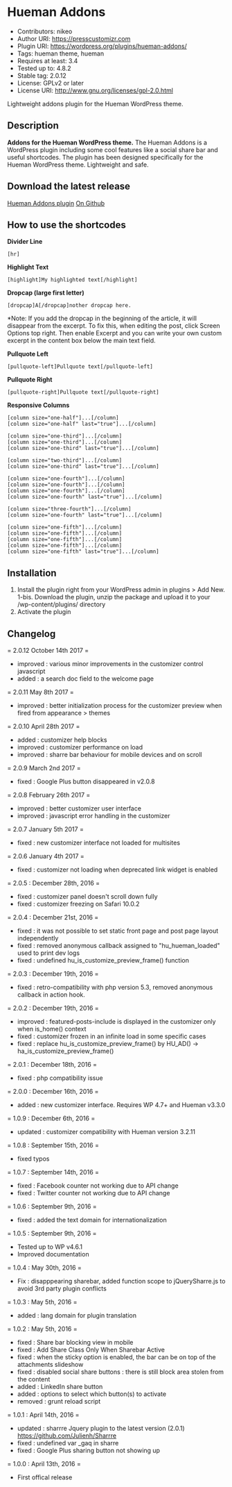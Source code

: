# Hueman Addons #
* Contributors: nikeo
* Author URI: https://presscustomizr.com
* Plugin URI: https://wordpress.org/plugins/hueman-addons/
* Tags: hueman theme, hueman
* Requires at least: 3.4
* Tested up to: 4.8.2
* Stable tag: 2.0.12
* License: GPLv2 or later
* License URI: http://www.gnu.org/licenses/gpl-2.0.html

Lightweight addons plugin for the Hueman WordPress theme.

## Description ##

**Addons for the Hueman WordPress theme.**
The Hueman Addons is a WordPress plugin including some cool features like a social share bar and useful shortcodes.
The plugin has been designed specifically for the Hueman WordPress theme. Lightweight and safe.


## Download the latest release ##
[Hueman Addons plugin](https://wordpress.org/plugins/hueman-addons/)
[On Github](https://github.com/presscustomizr/hueman-addons/releases)


## How to use the shortcodes ##

**Divider Line**
```
[hr]
```
    
**Highlight Text**
```
[highlight]My highlighted text[/highlight]
```
    
**Dropcap (large first letter)**
```
[dropcap]A[/dropcap]nother dropcap here.
```
    
*Note: If you add the dropcap in the beginning of the article, it will disappear from the excerpt. To fix this, when editing the post, click Screen Options top right. Then enable Excerpt and you can write your own custom excerpt in the content box below the main text field.

**Pullquote Left**
```
[pullquote-left]Pullquote text[/pullquote-left]
```
    
**Pullquote Right**
```
[pullquote-right]Pullquote text[/pullquote-right]
```
    
**Responsive Columns**
```
[column size="one-half"]...[/column]
[column size="one-half" last="true"]...[/column]

[column size="one-third"]...[/column]
[column size="one-third"]...[/column]
[column size="one-third" last="true"]...[/column]

[column size="two-third"]...[/column]
[column size="one-third" last="true"]...[/column]

[column size="one-fourth"]...[/column]
[column size="one-fourth"]...[/column]
[column size="one-fourth"]...[/column]
[column size="one-fourth" last="true"]...[/column]

[column size="three-fourth"]...[/column]
[column size="one-fourth" last="true"]...[/column]

[column size="one-fifth"]...[/column]
[column size="one-fifth"]...[/column]
[column size="one-fifth"]...[/column]
[column size="one-fifth"]...[/column]
[column size="one-fifth" last="true"]...[/column]
```    



## Installation ##

1. Install the plugin right from your WordPress admin in plugins > Add New. 
1-bis. Download the plugin, unzip the package and upload it to your /wp-content/plugins/ directory
2. Activate the plugin



## Changelog ##
= 2.0.12 October 14th 2017 =
* improved : various minor improvements in the customizer control javascript
* added : a search doc field to the welcome page

= 2.0.11 May 8th 2017 =
* improved : better initialization process for the customizer preview when fired from appearance > themes

= 2.0.10 April 28th 2017 =
* added : customizer help blocks
* improved : customizer performance on load
* improved : sharre bar behaviour for mobile devices and on scroll

= 2.0.9 March 2nd 2017 =
* fixed : Google Plus button disappeared in v2.0.8

= 2.0.8 February 26th 2017 =
* improved : better customizer user interface
* improved : javascript error handling in the customizer

= 2.0.7 January 5th 2017 =
* fixed : new customizer interface not loaded for multisites

= 2.0.6 January 4th 2017 =
* fixed : customizer not loading when deprecated link widget is enabled

= 2.0.5 : December 28th, 2016 =
* fixed : customizer panel doesn't scroll down fully
* fixed : customizer freezing on Safari 10.0.2

= 2.0.4 : December 21st, 2016 =
* fixed : it was not possible to set static front page and post page layout independently
* fixed : removed anonymous callback assigned to "hu_hueman_loaded" used to print dev logs
* fixed : undefined hu_is_customize_preview_frame() function

= 2.0.3 : December 19th, 2016 =
* fixed : retro-compatibility with php version 5.3, removed anonymous callback in action hook.

= 2.0.2 : December 19th, 2016 =
* improved : featured-posts-include is displayed in the customizer only when is_home() context
* fixed : customizer frozen in an infinite load in some specific cases
* fixed : replace hu_is_customize_preview_frame() by HU_AD() -> ha_is_customize_preview_frame()

= 2.0.1 : December 18th, 2016 =
* fixed : php compatibility issue

= 2.0.0 : December 16th, 2016 =
* added : new customizer interface. Requires WP 4.7+ and Hueman v3.3.0

= 1.0.9 : December 6th, 2016 =
* updated : customizer compatibility with Hueman version 3.2.11

= 1.0.8 : September 15th, 2016 =
* fixed typos

= 1.0.7 : September 14th, 2016 =
* fixed : Facebook counter not working due to API change
* fixed : Twitter counter not working due to API change

= 1.0.6 : September 9th, 2016 =
* fixed : added the text domain for internationalization

= 1.0.5 : September 9th, 2016 =
* Tested up to WP v4.6.1
* Improved documentation

= 1.0.4 : May 30th, 2016 =
* Fix : disapppearing sharebar, added function scope to jQuerySharre.js to avoid 3rd party plugin conflicts

= 1.0.3 : May 5th, 2016 =
* added : lang domain for plugin translation

= 1.0.2 : May 5th, 2016 =
* fixed : Share bar blocking view in mobile
* fixed : Add Share Class Only When Sharebar Active
* fixed : when the sticky option is enabled, the bar can be on top of the attachments slideshow
* fixed : disabled social share buttons : there is still block area stolen from the content
* added : LinkedIn share button
* added : options to select which button(s) to activate
* removed : grunt reload script

= 1.0.1 : April 14th, 2016 =
* updated : sharrre Jquery plugin to the latest version (2.0.1) https://github.com/Julienh/Sharrre
* fixed : undefined var _gaq in sharre
* fixed : Google Plus sharing button not showing up

= 1.0.0 : April 13th, 2016 =
* First offical release
